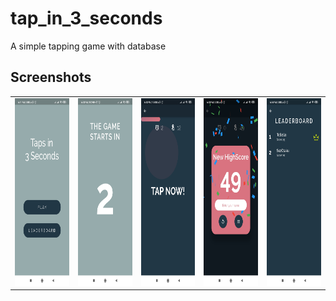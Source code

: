 # tap_in_3_seconds

A simple tapping game with database

## Screenshots
<table>
    <tr><td>
        <img src= "ss/ss1.jpg" height="300">
        <tc><td>
            <img src= "ss/ss2.jpg" height="300">
        </td></tc>
        <tc><td>
            <img src= "ss/ss3.jpg" height="300">
        </td></tc>
        <tc><td>
            <img src= "ss/ss4.jpg" height="300">
        </td></tc>
        <tc><td>
            <img src= "ss/ss5.jpg" height="300">
        </td></tc>
    </td></tr>
</table>
